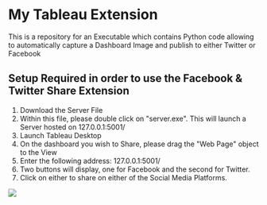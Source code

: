 # My Tableau Extension

This is a repository for an Executable which contains Python code allowing to automatically capture a Dashboard Image and publish to either
Twitter or Facebook


## Setup Required in order to use the Facebook & Twitter Share Extension

1. Download the Server File
2. Within this file, please double click on "server.exe". This will launch a Server hosted on 127.0.0.1:5001/
3. Launch Tableau Desktop
4. On the dashboard you wish to Share, please drag the "Web Page" object to the View
5. Enter the following address: 127.0.0.1:5001/
6. Two buttons will display, one for Facebook and the second for Twitter.
7. Click on either to share on either of the Social Media Platforms.

![](server/TD.gif)
